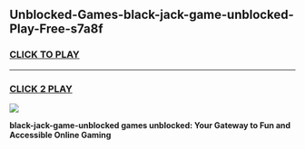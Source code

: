 
## Unblocked-Games-black-jack-game-unblocked-Play-Free-s7a8f
<h3>
<a href="https://premium76.site?title=black-jack-game-unblocked&ref=21A">CLICK TO PLAY</a></h3>
<hr>

<h3>
<a href="https://premium76.site?title=black-jack-game-unblocked&ref=21A">CLICK 2 PLAY</a>
  
</h3>

<a href="https://premium76.site?title=black-jack-game-unblocked&ref=21A"><img src="https://clearcache.store/games.png"></a>


**black-jack-game-unblocked games unblocked: Your Gateway to Fun and Accessible Online Gaming**
